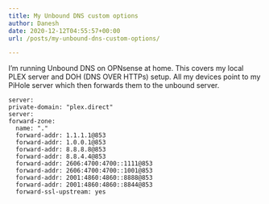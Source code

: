 ```yaml
---
title: My Unbound DNS custom options
author: Danesh
date: 2020-12-12T04:55:57+00:00
url: /posts/my-unbound-dns-custom-options/

---
```

I&#8217;m running Unbound DNS on OPNsense at home. This covers my local PLEX server and DOH (DNS OVER HTTPs) setup. All my devices point to my PiHole server which then forwards them to the unbound server. 

<pre class="wp-block-code"><code>server:
private-domain: "plex.direct"
server:
forward-zone:
  name: "."
  forward-addr: 1.1.1.1@853
  forward-addr: 1.0.0.1@853
  forward-addr: 8.8.8.8@853
  forward-addr: 8.8.4.4@853
  forward-addr: 2606:4700:4700::1111@853
  forward-addr: 2606:4700:4700::1001@853
  forward-addr: 2001:4860:4860::8888@853
  forward-addr: 2001:4860:4860::8844@853
  forward-ssl-upstream: yes</code></pre>
